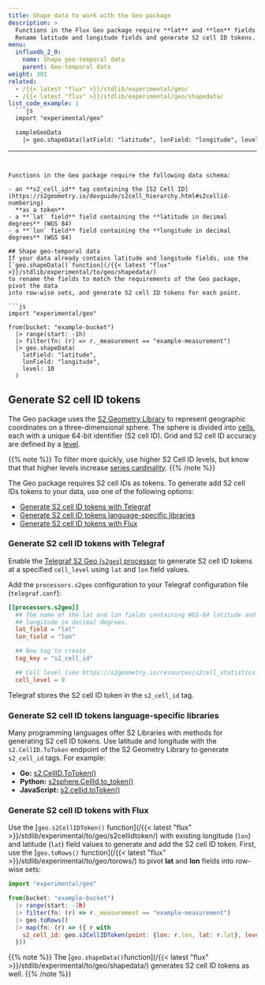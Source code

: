 ```yaml
---
title: Shape data to work with the Geo package
description: >
  Functions in the Flux Geo package require **lat** and **lon** fields and an **s2_cell_id** tag.
  Rename latitude and longitude fields and generate S2 cell ID tokens.
menu:
  influxdb_2_0:
    name: Shape geo-temporal data
    parent: Geo-temporal data
weight: 301
related:
  - /{{< latest "flux" >}}/stdlib/experimental/geo/
  - /{{< latest "flux" >}}/stdlib/experimental/geo/shapedata/
list_code_example: |
  ```js
  import "experimental/geo"

  sampleGeoData
    |> geo.shapeData(latField: "latitude", lonField: "longitude", level: 10)
  ```
---
```


Functions in the Geo package require the following data schema:

- an **s2_cell_id** tag containing the [S2 Cell ID](https://s2geometry.io/devguide/s2cell_hierarchy.html#s2cellid-numbering)
  **as a token**
- a **`lat` field** field containing the **latitude in decimal degrees** (WGS 84)
- a **`lon` field** field containing the **longitude in decimal degrees** (WGS 84)

## Shape geo-temporal data
If your data already contains latitude and longitude fields, use the
[`geo.shapeData()`function](/{{< latest "flux" >}}/stdlib/experimental/to/geo/shapedata/)
to rename the fields to match the requirements of the Geo package, pivot the data
into row-wise sets, and generate S2 cell ID tokens for each point.

```js
import "experimental/geo"

from(bucket: "example-bucket")
  |> range(start: -1h)
  |> filter(fn: (r) => r._measurement == "example-measurement")
  |> geo.shapeData(
    latField: "latitude",
    lonField: "longitude",
    level: 10
  )
```

## Generate S2 cell ID tokens
The Geo package uses the [S2 Geometry Library](https://s2geometry.io/) to represent
geographic coordinates on a three-dimensional sphere.
The sphere is divided into [cells](https://s2geometry.io/devguide/s2cell_hierarchy),
each with a unique 64-bit identifier (S2 cell ID).
Grid and S2 cell ID accuracy are defined by a [level](https://s2geometry.io/resources/s2cell_statistics).

{{% note %}}
To filter more quickly, use higher S2 Cell ID levels,
but know that that higher levels increase [series cardinality](/influxdb/v2.0/reference/glossary/#series-cardinality).
{{% /note %}}

The Geo package requires S2 cell IDs as tokens.
To generate add S2 cell IDs tokens to your data, use one of the following options:

- [Generate S2 cell ID tokens with Telegraf](#generate-s2-cell-id-tokens-with-telegraf)
- [Generate S2 cell ID tokens language-specific libraries](#generate-s2-cell-id-tokens-language-specific-libraries)
- [Generate S2 cell ID tokens with Flux](#generate-s2-cell-id-tokens-with-flux)

### Generate S2 cell ID tokens with Telegraf
Enable the [Telegraf S2 Geo (`s2geo`) processor](https://github.com/influxdata/telegraf/tree/master/plugins/processors/s2geo)
to generate S2 cell ID tokens at a specified `cell_level` using `lat` and `lon` field values.

Add the `processors.s2geo` configuration to your Telegraf configuration file (`telegraf.conf`):

```toml
[[processors.s2geo]]
  ## The name of the lat and lon fields containing WGS-84 latitude and
  ## longitude in decimal degrees.
  lat_field = "lat"
  lon_field = "lon"

  ## New tag to create
  tag_key = "s2_cell_id"

  ## Cell level (see https://s2geometry.io/resources/s2cell_statistics.html)
  cell_level = 9
```

Telegraf stores the S2 cell ID token in the `s2_cell_id` tag.

### Generate S2 cell ID tokens language-specific libraries
Many programming languages offer S2 Libraries with methods for generating S2 cell ID tokens.
Use latitude and longitude with the `s2.CellID.ToToken` endpoint of the S2 Geometry
Library to generate `s2_cell_id` tags. For example:

- **Go:** [s2.CellID.ToToken()](https://godoc.org/github.com/golang/geo/s2#CellID.ToToken)
- **Python:** [s2sphere.CellId.to_token()](https://s2sphere.readthedocs.io/en/latest/api.html#s2sphere.CellId)
- **JavaScript:** [s2.cellid.toToken()](https://github.com/mapbox/node-s2/blob/master/API.md#cellidtotoken---string)

### Generate S2 cell ID tokens with Flux
Use the [`geo.s2CellIDToken()` function](/{{< latest "flux" >}}/stdlib/experimental/to/geo/s2cellidtoken/)
with existing longitude (`lon`) and latitude (`lat`) field values to generate and add the S2 cell ID token.
First, use the [`geo.toRows()` function](/{{< latest "flux" >}}/stdlib/experimental/to/geo/torows/)
to pivot **lat** and **lon** fields into row-wise sets:

```js
import "experimental/geo"

from(bucket: "example-bucket")
  |> range(start: -1h)
  |> filter(fn: (r) => r._measurement == "example-measurement")
  |> geo.toRows()
  |> map(fn: (r) => ({ r with
    s2_cell_id: geo.s2CellIDToken(point: {lon: r.lon, lat: r.lat}, level: 10)
  }))
```

{{% note %}}
The [`geo.shapeData()`function](/{{< latest "flux" >}}/stdlib/experimental/to/geo/shapedata/)
generates S2 cell ID tokens as well.
{{% /note %}}

